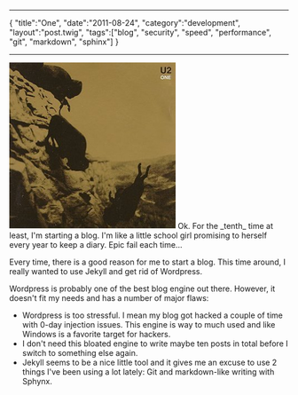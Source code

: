 ***
{
    "title":"One",
    "date":"2011-08-24",
    "category":"development",
    "layout":"post.twig",
    "tags":["blog", "security", "speed", "performance", "git", "markdown", "sphinx"]
}
***

<img src="/img/2011-08-24-one/u2_one.jpg" class="post-img float-right"/>
Ok. For the _tenth_ time at least, I'm starting a blog. I'm like a little school girl promising to herself every year to keep a diary. Epic fail each time...

Every time, there is a good reason for me to start a blog. This time around, I really wanted to use Jekyll and get rid of Wordpress.

Wordpress is probably one of the best blog engine out there. However, it doesn't fit my needs and has a number of major flaws:

* Wordpress is too stressful. I mean my blog got hacked a couple of time with 0-day injection issues. This engine is way to much used and like Windows is a favorite target for hackers.
* I don't need this bloated engine to write maybe ten posts in total before I switch to something else again. 
* Jekyll seems to be a nice little tool and it gives me an excuse to use 2 things I've been using a lot lately: Git and markdown-like writing with Sphynx.